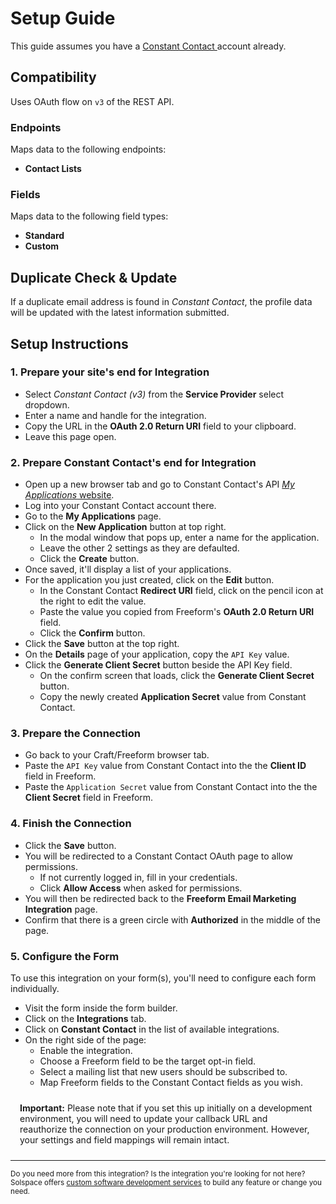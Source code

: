 # Setup Guide

This guide assumes you have a [Constant Contact ](https://www.constantcontact.com) account already.

## Compatibility

Uses OAuth flow on `v3` of the REST API.

### Endpoints
Maps data to the following endpoints:

- **Contact Lists**

### Fields
Maps data to the following field types:

- **Standard**
- **Custom**

## Duplicate Check & Update

If a duplicate email address is found in _Constant Contact_, the profile data will be updated with the latest information submitted.

## Setup Instructions

### 1. Prepare your site's end for Integration

- Select *Constant Contact (v3)* from the **Service Provider** select dropdown.
- Enter a name and handle for the integration.
- Copy the URL in the **OAuth 2.0 Return URI** field to your clipboard.
- Leave this page open.

### 2. Prepare Constant Contact's end for Integration

- Open up a new browser tab and go to Constant Contact's API [*My Applications* website](https://app.constantcontact.com/pages/dma/portal/).
- Log into your Constant Contact account there.
- Go to the **My Applications** page.
- Click on the **New Application** button at top right.
    - In the modal window that pops up, enter a name for the application.
    - Leave the other 2 settings as they are defaulted.
    - Click the **Create** button.
- Once saved, it'll display a list of your applications.
- For the application you just created, click on the **Edit** button.
    - In the Constant Contact **Redirect URI** field, click on the pencil icon at the right to edit the value.
    - Paste the value you copied from Freeform's **OAuth 2.0 Return URI** field.
    - Click the **Confirm** button.
- Click the **Save** button at the top right.
- On the **Details** page of your application, copy the `API Key` value.
- Click the **Generate Client Secret** button beside the API Key field.
    - On the confirm screen that loads, click the **Generate Client Secret** button.
    - Copy the newly created **Application Secret** value from Constant Contact.

### 3. Prepare the Connection

- Go back to your Craft/Freeform browser tab.
- Paste the `API Key` value from Constant Contact into the the **Client ID** field in Freeform.
- Paste the `Application Secret` value from Constant Contact into the the **Client Secret** field in Freeform.

### 4. Finish the Connection

- Click the **Save** button.
- You will be redirected to a Constant Contact OAuth page to allow permissions.
    - If not currently logged in, fill in your credentials.
    - Click **Allow Access** when asked for permissions.
- You will then be redirected back to the **Freeform Email Marketing Integration** page.
- Confirm that there is a green circle with **Authorized** in the middle of the page.

### 5. Configure the Form

To use this integration on your form(s), you'll need to configure each form individually.

- Visit the form inside the form builder.
- Click on the **Integrations** tab.
- Click on **Constant Contact** in the list of available integrations.
- On the right side of the page:
    - Enable the integration.
    - Choose a Freeform field to be the target opt-in field.
    - Select a mailing list that new users should be subscribed to.
    - Map Freeform fields to the Constant Contact fields as you wish.

<span class="note warning"><b>Important:</b> Please note that if you set this up initially on a development environment, you will need to update your callback URL and reauthorize the connection on your production environment. However, your settings and field mappings will remain intact.</span>

---

<small>Do you need more from this integration? Is the integration you're looking for not here? Solspace offers [custom software development services](https://docs.solspace.com/support/premium/) to build any feature or change you need.</small>

<style type="text/css">ol{list-style-type:upper-alpha;padding-left:20px!important}ol>li{font-weight:600}ol>li>ul>li{font-weight:400}.warning {display:block;padding:10px 15px;border:1px solid var(--warning-color);border-radius:5px;}</style>